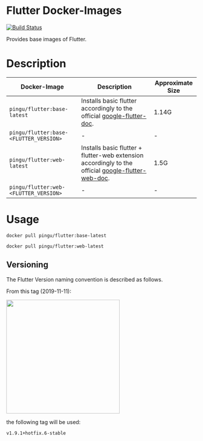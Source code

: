 
# Flutter Docker-Images
[![Build Status](https://drone.quving.com/api/badges/Quving/flutter/status.svg)](https://drone.quving.com/Quving/flutter)

Provides base images of Flutter.

# Description
| Docker-Image                         | Description                                                                                                                                   | Approximate Size |
|--------------------------------------|-----------------------------------------------------------------------------------------------------------------------------------------------|------------------|
| ```pingu/flutter:base-latest```            | Installs basic flutter accordingly to the official [google-flutter-doc](https://flutter.dev/docs/get-started/install/linux).                  | 1.14G            |
| ```pingu/flutter:base-<FLUTTER_VERSION>``` | -                                                                                                                                             | -                |
| ```pingu/flutter:web-latest```             | Installs basic flutter + flutter-web extension accordingly to the official [google-flutter-web-doc](https://flutter.dev/docs/get-started/web).| 1.5G             |
| ```pingu/flutter:web-<FLUTTER_VERSION>```  | -                                                                                                                                             | -                |
# Usage
```
docker pull pingu/flutter:base-latest
```
```
docker pull pingu/flutter:web-latest
```

## Versioning
The Flutter Version naming convention is described as follows.

From this tag (2019-11-11):

<img src="https://i.imgur.com/4gRoi8S.png" width=300>

the following tag will be used:

```
v1.9.1+hotfix.6-stable
```
